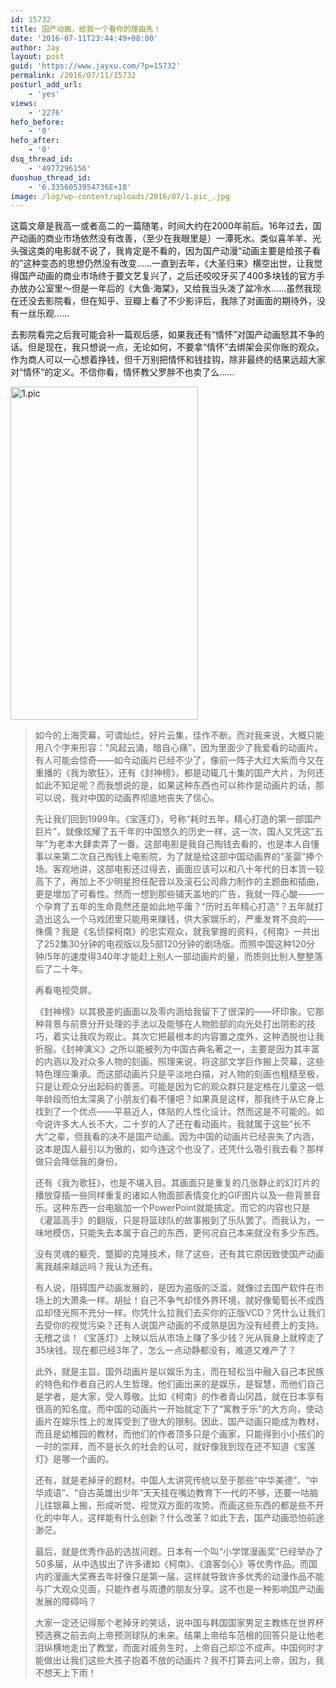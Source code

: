 ```yaml
---
id: 15732
title: 国产动画，给我一个看你的理由先！
date: '2016-07-11T23:44:49+08:00'
author: Jay
layout: post
guid: 'https://www.jayxu.com/?p=15732'
permalink: /2016/07/11/15732
posturl_add_url:
    - 'yes'
views:
    - '2276'
hefo_before:
    - '0'
hefo_after:
    - '0'
dsq_thread_id:
    - '4977296156'
duoshuo_thread_id:
    - '6.3356053954736E+18'
image: /log/wp-content/uploads/2016/07/1.pic_.jpg
---
```


这篇文章是我高一或者高二的一篇随笔，时间大约在2000年前后。16年过去，国产动画的商业市场依然没有改善，（至少在我眼里是）一潭死水。类似喜羊羊、光头强这类的电影就不说了，我肯定是不看的，因为国产动漫“动画主要是给孩子看的”这种变态的思想仍然没有改变……一直到去年，《大圣归来》横空出世，让我觉得国产动画的商业市场终于要文艺复兴了，之后还咬咬牙买了400多块钱的官方手办放办公室里〜但是一年后的《大鱼·海棠》，又给我当头泼了盆冷水……虽然我现在还没去影院看，但在知乎、豆瓣上看了不少影评后，我除了对画面的期待外，没有一丝乐观……

去影院看完之后我可能会补一篇观后感，如果我还有“情怀”对国产动画怒其不争的话。但是现在，我只想说一点，无论如何，不要拿“情怀”去绑架会买你账的观众。作为商人可以一心想着挣钱，但千万别把情怀和钱挂钩，除非最终的结果远超大家对“情怀”的定义。不信你看，情怀教父罗胖不也卖了么……

<a href="http://www.jayxu.com/log/wp-content/uploads/2016/07/1.pic_.jpg"><img class="alignnone wp-image-15733 size-thumbnail" src="https://www.jayxu.com/log/wp-content/uploads/2016/07/1.pic_-300x533.jpg" alt="1.pic" width="300" height="533" /></a>
<blockquote>如今的上海荧幕，可谓灿烂，好片云集，佳作不断。而对我来说，大概只能用八个字来形容：“风起云涌，暗自心痛”，因为里面少了我爱看的动画片。有人可能会惊奇——如今动画片已经不少了，像前一阵子大红大紫而今又在重播的《我为歌狂》，还有《封神榜》，都是动辄几十集的国产大片，为何还如此不知足呢？而我想说的是，如果这种东西也可以称作是动画片的话，那可以说，我对中国的动画界彻底地丧失了信心。

先让我们回到1999年。《宝莲灯》，号称“耗时五年，精心打造的第一部国产巨片”，就像炫耀了五千年的中国悠久的历史一样，这一次，国人又凭这“五年”为老本大肆卖弄了一番。这部电影是我自己掏钱去看的，也是本人自懂事以来第二次自己掏钱上电影院，为了就是给这部中国动画界的“圣婴”捧个场。客观地讲，这部电影还过得去，画面应该可以和八十年代的日本货一较高下了，再加上不少明星担任配音以及滚石公司鼎力制作的主题曲和插曲，更是增加了可看性。然而一想到那些铺天盖地的广告，我就一阵心酸——一个孕育了五年的生命竟然还是如此地平庸？“历时五年精心打造”？五年就打造出这么一个马戏团里只能用来赚钱，供大家娱乐的，严重发育不良的——侏儒？我是《名侦探柯南》的忠实观众，就我掌握的资料，《柯南》一共出了252集30分钟的电视版以及5部120分钟的剧场版。而照中国这种120分钟/5年的速度得340年才能赶上别人一部动画片的量，而质则比别人整整落后了二十年。

再看电视荧屏。

《封神榜》以其极差的画面以及零内涵给我留下了很深的——坏印象。它那种背景与前景分开处理的手法以及能够在人物脸部的向光处打出阴影的技巧，着实让我叹为观止。其次它把最根本的内容置之度外，这种洒脱也让我折服。《封神演义》之所以能被列为中国古典名著之一，主要是因为其丰富的内涵以及对众多人物的刻画。照理来说，将这部文学巨作搬上荧幕，这些特色理应秉承。而这部动画片只是平淡地白描，对人物的刻画也粗糙至极，只是让观众分出起码的善恶。可能是因为它的观众群只是定格在儿童这一低年龄段而怕太深奥了小朋友们看不懂吧？如果真是这样，那我终于从它身上找到了一个优点——平易近人，体贴的人性化设计。然而这是不可能的。如今说许多大人长不大，二十岁的人了还在看动画片。我就属于这些“长不大”之辈，但我看的决不是国产动画。因为中国的动画片已经丧失了内涵，这本是国人最引以为傲的，如今连这个也没了，还凭什么吸引我去看？那样做只会降低我的身份。

还有《我为歌狂》，也是不堪入目。其画面只是重复的几张静止的幻灯片的播放穿插一些同样重复的诸如人物面部表情变化的GIF图片以及一些背景音乐。这种东西一台电脑加一个PowerPoint就能搞定。而它的内容也只是《灌篮高手》的翻版，只是将篮球队的故事搬到了乐队罢了。而我认为，一味地模仿，只能失去本属于自己的东西，更何况自己本来就没有多少东西。

没有灵魂的躯壳、蹩脚的克隆技术，除了这些，还有其它原因致使国产动画离我越来越远吗？我认为还有。

有人说，阻碍国产动画发展的，是因为盗版的泛滥，就像过去国产软件在市场上的大萧条一样。胡扯！自己不争气却怪外界环境，就好像葡萄长不成西瓜却怪光照不充分一样。你凭什么拉我们去买你的正版VCD？凭什么让我们去受你的视觉污染？还有人说国产动画的不成熟是因为没有经费上的支持。无稽之谈！《宝莲灯》上映以后从市场上赚了多少钱？光从我身上就榨走了35块钱。现在都已经3年了，怎么一点动静都没有，难道又难产了？

此外，就是主旨。国外动画片是以娱乐为主，而在轻松当中融入自己本民族的特色和作者自己的人生哲理。他们画出来的是娱乐，是智慧，而他们自己是学者，是大家，受人尊敬。比如《柯南》的作者青山冈昌，就在日本享有很高的知名度。而中国的动画片一开始就定下了“寓教于乐”的大方向，使动画片在娱乐性上的发挥受到了很大的限制。因此，国产动画只能成为教材，而且是幼稚园的教材，而他们的作者顶多只是个画家，只能得到小小孩们的一时的崇拜，而不是长久的社会的认可，就好像我到现在还不知道《宝莲灯》是哪一个画的。

还有，就是老掉牙的题材。中国人太讲究传统以至于那些“中华美德”、“中华成语”、“自古英雄出少年”天天挂在嘴边教育下一代的不够，还要一咕脑儿往银幕上搬，形成听觉、视觉双方面的攻势。而画这些东西的都是些不开化的中年人，这样能有什么创新？什么改革？如此下去，国产动画恐怕前途渺茫。

最后，就是优秀作品的选拔问题。日本有一个叫“小学馆漫画奖”已经举办了50多届，从中选拔出了许多诸如《柯南》、《浪客剑心》等优秀作品。而国内的漫画大奖赛去年好像只是第一届，这样就导致许多优秀的动漫作品不能与广大观众见面，只能作者与周遭的朋友分享。这不也是一种影响国产动画发展的障碍吗？

大家一定还记得那个老掉牙的笑话，说中国与韩国国家男足主教练在世界杯预选赛之前去向上帝预测球队的未来。结果上帝给车范根的回答只是让他老泪纵横地走出了教堂，而面对戚务生时，上帝自己却泣不成声。中国何时才能做出让我们这些大孩子抱着不放的动画片？我不打算去问上帝，因为，我不想天上下雨！</blockquote>